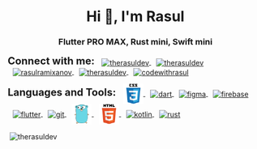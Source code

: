 <h1 align="center">Hi 👋, I'm Rasul</h1>
<h3 align="center">Flutter PRO MAX, Rust mini, Swift mini</h3>

<p align="left">
  <span style="font-size: 20px; font-weight: bold;"><strong>Connect with me:</strong></span>
  <a href="https://twitter.com/therasuldev" target="blank" style="margin-left: 10px;">
    <img align="center" src="https://raw.githubusercontent.com/rahuldkjain/github-profile-readme-generator/master/src/images/icons/Social/twitter.svg" alt="therasuldev" height="30" width="40" style="vertical-align: middle;" />
  </a>
  <a href="https://linkedin.com/in/therasuldev" target="blank" style="margin-left: 10px;">
    <img align="center" src="https://raw.githubusercontent.com/rahuldkjain/github-profile-readme-generator/master/src/images/icons/Social/linked-in-alt.svg" alt="therasuldev" height="30" width="40" style="vertical-align: middle;" />
  </a>
  <a href="https://fb.com/rasul.ramixanov.5" target="blank" style="margin-left: 10px;">
    <img align="center" src="https://raw.githubusercontent.com/rahuldkjain/github-profile-readme-generator/master/src/images/icons/Social/facebook.svg" alt="rasulramixanov" height="30" width="40" style="vertical-align: middle;" />
  </a>
  <a href="https://instagram.com/therasuldev" target="blank" style="margin-left: 10px;">
    <img align="center" src="https://raw.githubusercontent.com/rahuldkjain/github-profile-readme-generator/master/src/images/icons/Social/instagram.svg" alt="therasuldev" height="30" width="40" style="vertical-align: middle;" />
  </a>
  <a href="https://www.youtube.com/channel/UCNIRjh93YckP_ExREHL61EA" target="blank" style="margin-left: 10px;">
    <img align="center" src="https://raw.githubusercontent.com/rahuldkjain/github-profile-readme-generator/master/src/images/icons/Social/youtube.svg" alt="codewithrasul" height="30" width="40" style="vertical-align: middle;" />
  </a>
</p>

<p align="left">
  <span style="font-size: 20px; font-weight: bold;"><strong>Languages and Tools:</strong></span>
  <a href="https://www.w3schools.com/css/" target="_blank" rel="noreferrer" style="margin-left: 10px;">
    <img src="https://raw.githubusercontent.com/devicons/devicon/master/icons/css3/css3-original-wordmark.svg" alt="css3" width="40" height="40" style="vertical-align: middle;" />
  </a>
  <a href="https://dart.dev" target="_blank" rel="noreferrer" style="margin-left: 10px;">
    <img src="https://www.vectorlogo.zone/logos/dartlang/dartlang-icon.svg" alt="dart" width="40" height="40" style="vertical-align: middle;" />
  </a>
  <a href="https://www.figma.com/" target="_blank" rel="noreferrer" style="margin-left: 10px;">
    <img src="https://www.vectorlogo.zone/logos/figma/figma-icon.svg" alt="figma" width="40" height="40" style="vertical-align: middle;" />
  </a>
  <a href="https://firebase.google.com/" target="_blank" rel="noreferrer" style="margin-left: 10px;">
    <img src="https://www.vectorlogo.zone/logos/firebase/firebase-icon.svg" alt="firebase" width="40" height="40" style="vertical-align: middle;" />
  </a>
  <a href="https://flutter.dev" target="_blank" rel="noreferrer" style="margin-left: 10px;">
    <img src="https://www.vectorlogo.zone/logos/flutterio/flutterio-icon.svg" alt="flutter" width="40" height="40" style="vertical-align: middle;" />
  </a>
  <a href="https://git-scm.com/" target="_blank" rel="noreferrer" style="margin-left: 10px;">
    <img src="https://www.vectorlogo.zone/logos/git-scm/git-scm-icon.svg" alt="git" width="40" height="40" style="vertical-align: middle;" />
  </a>
  <a href="https://golang.org" target="_blank" rel="noreferrer" style="margin-left: 10px;">
    <img src="https://raw.githubusercontent.com/devicons/devicon/master/icons/go/go-original.svg" alt="go" width="40" height="40" style="vertical-align: middle;" />
  </a>
  <a href="https://www.w3.org/html/" target="_blank" rel="noreferrer" style="margin-left: 10px;">
    <img src="https://raw.githubusercontent.com/devicons/devicon/master/icons/html5/html5-original-wordmark.svg" alt="html5" width="40" height="40" style="vertical-align: middle;" />
  </a>
  <a href="https://kotlinlang.org" target="_blank" rel="noreferrer" style="margin-left: 10px;">
    <img src="https://cdn.worldvectorlogo.com/logos/swift-15.svg" alt="kotlin" width="40" height="40" style="vertical-align: middle;" />
  </a>
  <a href="https://www.rust-lang.org" target="_blank" rel="noreferrer" style="margin-left: 10px;">
    <img src="https://upload.wikimedia.org/wikipedia/commons/d/d5/Rust_programming_language_black_logo.svg" alt="rust" width="40" height="40" style="vertical-align: middle;" />
  </a>
</p>

<p align="left">&nbsp;<img align="center" src="https://github-readme-stats.vercel.app/api?username=therasuldev&show_icons=true&locale=en" alt="therasuldev" /></p>
